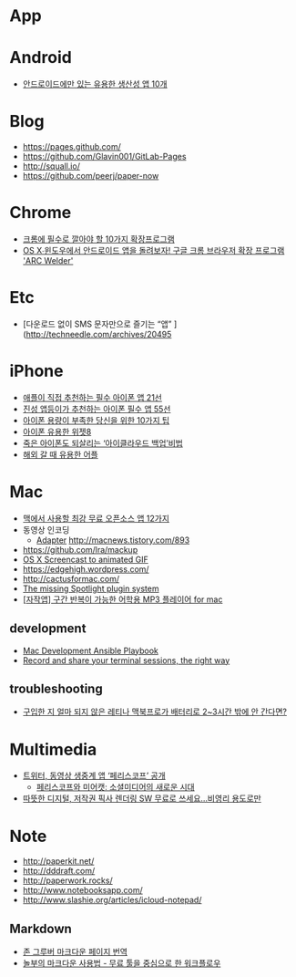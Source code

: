 App
===

# Android
* [안드로이드에만 있는 유용한 생산성 앱 10개 ](http://techneedle.com/archives/20513)

# Blog
* https://pages.github.com/
* https://github.com/Glavin001/GitLab-Pages
* http://squall.io/
* https://github.com/peerj/paper-now

# Chrome
* [크롬에 필수로 깔아야 할 10가지 확장프로그램](http://ppss.kr/archives/38241)
* [OS X∙윈도우에서 안드로이드 앱을 돌려보자! 구글 크롬 브라우저 확장 프로그램 'ARC Welder'](http://macnews.tistory.com/3248)

# Etc
* [다운로드 없이 SMS 문자만으로 즐기는 “앱” ](http://techneedle.com/archives/20495

# iPhone
* [애플이 직접 추천하는 필수 아이폰 앱 21선](http://ppss.kr/archives/38009)
* [진성 앱등이가 추천하는 아이폰 필수 앱 55선](http://ppss.kr/archives/35079)
* [아이폰 용량이 부족한 당신을 위한 10가지 팁](http://www.huffingtonpost.kr/2015/01/09/story_n_6441294.html)
* [아이폰 유용한 위젯8](http://blog.ticketmonster.co.kr/?p=21326)
* [죽은 아이폰도 되살리는 ‘아이클라우드 백업’비법](http://techholic.co.kr/archives/25345)
* [해외 갈 때 유용한 어플](http://sharehows.com/ueful-apps-on-overseas-trips)

# Mac
* [맥에서 사용할 최강 무료 오픈소스 앱 12가지](http://www.itworld.co.kr/slideshow/91497)
* 동영상 인코딩
  * [Adapter](http://www.macroplant.com/adapter/) http://macnews.tistory.com/893
* https://github.com/lra/mackup
* [OS X Screencast to animated GIF](https://gist.github.com/dergachev/4627207)
* https://edgehigh.wordpress.com/
* http://cactusformac.com/
* [The missing Spotlight plugin system](https://github.com/nate-parrott/Flashlight)
* [\[자작앱\] 구간 반복이 가능한 어학용 MP3 플레이어 for mac](http://jinmedi.tistory.com/373)

## development
* [Mac Development Ansible Playbook](https://github.com/geerlingguy/mac-dev-playbook)
* [Record and share your terminal sessions, the right way](https://asciinema.org/)

## troubleshooting
* [구입한 지 얼마 되지 않은 레티나 맥북프로가 배터리로 2~3시간 밖에 안 간다면?](http://macnews.tistory.com/79)

# Multimedia
* [트위터, 동영상 생중계 앱 ‘페리스코프’ 공개](http://www.bloter.net/archives/224100)
  * [페리스코프와 미어캣: 소셜미디어의 새로운 시대](http://newspeppermint.com/2015/04/02/m-broadcasting/)
* [따뜻한 디지털, 저작권 픽사 렌더링 SW 무료로 쓰세요…비영리 용도로만](http://www.bloter.net/archives/223838)

# Note
* http://paperkit.net/
* http://dddraft.com/
* http://paperwork.rocks/
* http://www.notebooksapp.com/
* http://www.slashie.org/articles/icloud-notepad/

## Markdown
* [존 그루버 마크다운 페이지 번역](http://nolboo.github.io/blog/2013/09/07/john-gruber-markdown/)
* [놀부의 마크다운 사용법 - 무료 툴을 중심으로 한 워크플로우](http://nolboo.github.io/blog/2014/04/15/how-to-use-markdown/)
